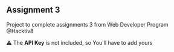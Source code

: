 ## Assignment 3 
Project to complete assignments 3 from Web Developer Program @Hacktiv8

:warning: The **API Key** is not included, so You'll have to add yours
